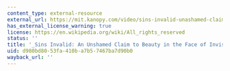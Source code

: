 ```yaml
---
content_type: external-resource
external_url: https://mit.kanopy.com/video/sins-invalid-unashamed-claim-beauty
has_external_license_warning: true
license: https://en.wikipedia.org/wiki/All_rights_reserved
status: ''
title: '_Sins Invalid: An Unshamed Claim to Beauty in the Face of Invisibility_'
uid: d980bd80-53fa-410b-a7b5-7467ba7d90b0
wayback_url: ''
---
```

